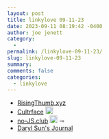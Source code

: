 ```yaml
---
layout: post
title: linkylove 09-11-23
date: 2023-09-11 08:19:42 -0400
author: joe jenett
category:
  - 
permalink: /linkylove-09-11-23/
slug: linkylove-09-11-23
summary: 
comments: false
categories:
  - linkylove
---
```

<ul class="linkylove">
	<li><a title="Aaron Leonard" href="https://risingthumb.xyz/">RisingThumb.xyz</a></li>
	<li><a title="Luke Alex Davis" href="https://cultrface.co.uk/">Cultrface</a> <a class="normaltext" title="source" href="https://blogroll.org/"><img src="https://iwebthings.joejenett.com/images/left-arrow.png" alt="" width="18"></a></li>
	<li><a title="created by Frank Homburg, maintained by shruub" href="https://no-js.club/">no-JS.club</a> <a class="normaltext" title="source" href="https://search.marginalia.nu/explore/random"><img src="https://iwebthings.joejenett.com/images/left-arrow.png" alt="" width="18"></a> <span title="led to site shown below">⇾</span></li>
	<li><a title="Daryl Sun" href="https://blog.darylsun.page/">Daryl Sun's Journal</a></li>
</ul>

<a style="display:none;" href="https://brid.gy/publish/mastodon"><small>(cross-posted to mastodon)</small></a>